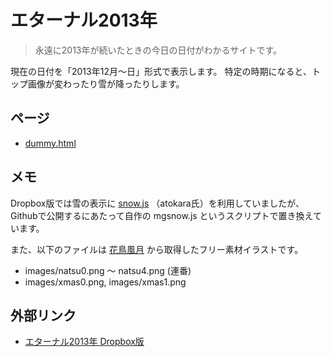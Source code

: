 # エターナル2013年
> 永遠に2013年が続いたときの今日の日付がわかるサイトです。

現在の日付を「2013年12月～日」形式で表示します。
特定の時期になると、トップ画像が変わったり雪が降ったりします。


## ページ
- [dummy.html](about:blank)


## メモ
Dropbox版では雪の表示に [snow.js](http://atokala.com/blogs/snow/) （atokara氏）を利用していましたが、
Githubで公開するにあたって自作の mgsnow.js というスクリプトで置き換えています。

また、以下のファイルは [花鳥風月](https://azukichi.net/season/) から取得したフリー素材イラストです。
- images/natsu0.png ～ natsu4.png (連番)
- images/xmas0.png, images/xmas1.png


## 外部リンク
- [エターナル2013年 Dropbox版](https://dl.dropboxusercontent.com/u/69466065/eternal2013/index.html)

